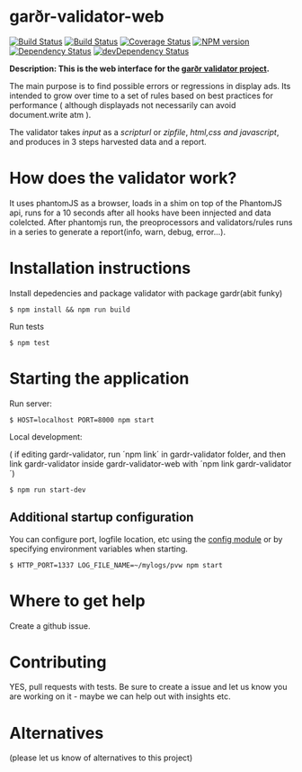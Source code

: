 garðr-validator-web
=============

[![Build Status](https://travis-ci.org/gardr/validator-web.png)](https://travis-ci.org/gardr/validator-web)
[![Build Status](https://drone.io/github.com/gardr/validator-web/status.png)](https://drone.io/github.com/gardr/validator-web/latest)
[![Coverage Status](https://coveralls.io/repos/gardr/validator-web/badge.png)](https://coveralls.io/r/gardr/validator-web)
[![NPM version](https://badge.fury.io/js/gardr-validator-web.png)](http://badge.fury.io/js/gardr-validator-web)
[![Dependency Status](https://david-dm.org/gardr/validator-web.png)](https://david-dm.org/gardr/validator-web)
[![devDependency Status](https://david-dm.org/gardr/validator-web/dev-status.png)](https://david-dm.org/gardr/validator-web#info=devDependencies)

**Description: This is the web interface for the [garðr validator project](http://gardr.github.io/).**

The main purpose is to find possible errors or regressions in display ads. Its intended to grow over time to a set of rules based on best practices for performance ( although displayads not necessarily can avoid document.write atm ).

The validator takes _input_ as a _scripturl_ or _zipfile_, _html,css and javascript_, and produces in 3 steps harvested data and a report.

# How does the validator work?

It uses phantomJS as a browser, loads in a shim on top of the PhantomJS api, runs for a 10 seconds after all hooks have been innjected and data colelcted.
After phantomjs run, the preoprocessors and validators/rules runs in a series to generate a report(info, warn, debug, error...).


# Installation instructions

Install depedencies and package validator with package gardr(abit funky)

    $ npm install && npm run build

Run tests

    $ npm test

# Starting the application

Run server:

    $ HOST=localhost PORT=8000 npm start

Local development:

( if editing gardr-validator, run ´npm link´ in gardr-validator folder, and then link gardr-validator inside gardr-validator-web with ´npm link gardr-validator´)

    $ npm run start-dev


## Additional startup configuration

You can configure port, logfile location, etc using the [config module](lib/config.js) or by specifying environment variables when starting.

	$ HTTP_PORT=1337 LOG_FILE_NAME=~/mylogs/pvw npm start

# Where to get help

Create a github issue.


# Contributing

YES, pull requests with tests. Be sure to create a issue and let us know you are working on it - maybe we can help out with insights etc.

# Alternatives

(please let us know of alternatives to this project)
